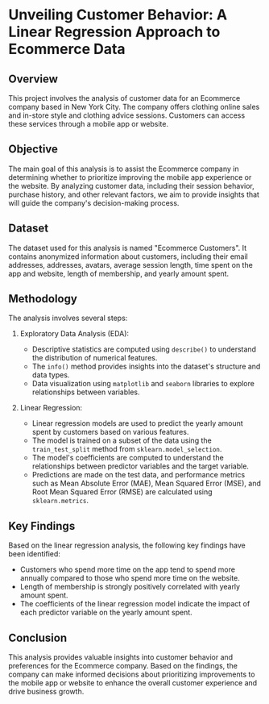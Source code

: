 # Unveiling Customer Behavior: A Linear Regression Approach to Ecommerce Data

## Overview
This project involves the analysis of customer data for an Ecommerce company based in New York City. The company offers clothing online sales and in-store style and clothing advice sessions. Customers can access these services through a mobile app or website.

## Objective
The main goal of this analysis is to assist the Ecommerce company in determining whether to prioritize improving the mobile app experience or the website. By analyzing customer data, including their session behavior, purchase history, and other relevant factors, we aim to provide insights that will guide the company's decision-making process.

## Dataset
The dataset used for this analysis is named "Ecommerce Customers". It contains anonymized information about customers, including their email addresses, addresses, avatars, average session length, time spent on the app and website, length of membership, and yearly amount spent.

## Methodology
The analysis involves several steps:

1. Exploratory Data Analysis (EDA):
   - Descriptive statistics are computed using `describe()` to understand the distribution of numerical features.
   - The `info()` method provides insights into the dataset's structure and data types.
   - Data visualization using `matplotlib` and `seaborn` libraries to explore relationships between variables.
  
2. Linear Regression:
   - Linear regression models are used to predict the yearly amount spent by customers based on various features.
   - The model is trained on a subset of the data using the `train_test_split` method from `sklearn.model_selection`.
   - The model's coefficients are computed to understand the relationships between predictor variables and the target variable.
   - Predictions are made on the test data, and performance metrics such as Mean Absolute Error (MAE), Mean Squared Error (MSE), and Root Mean Squared Error (RMSE) are calculated using `sklearn.metrics`.

## Key Findings
Based on the linear regression analysis, the following key findings have been identified:
- Customers who spend more time on the app tend to spend more annually compared to those who spend more time on the website.
- Length of membership is strongly positively correlated with yearly amount spent.
- The coefficients of the linear regression model indicate the impact of each predictor variable on the yearly amount spent.

## Conclusion
This analysis provides valuable insights into customer behavior and preferences for the Ecommerce company. Based on the findings, the company can make informed decisions about prioritizing improvements to the mobile app or website to enhance the overall customer experience and drive business growth.

